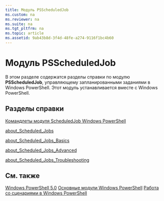 ```yaml
---
title: Модуль PSScheduledJob
ms.custom: na
ms.reviewer: na
ms.suite: na
ms.tgt_pltfrm: na
ms.topic: article
ms.assetid: 9ab43b8d-3f4d-48fe-a274-9116f1bc4b60
---
```

# Модуль PSScheduledJob
В этом разделе содержатся разделы справки по модулю **PSScheduledJob**, управляющему запланированными заданиями в Windows PowerShell. Этот модуль устанавливается вместе с Windows PowerShell.

## Разделы справки
[Командлеты модуля ScheduledJob Windows PowerShell](http://go.microsoft.com/fwlink/?LinkID=245864)

[about_Scheduled_Jobs](https://technet.microsoft.com/en-us/library/3b546629-703c-4939-b44f-52dd567bce92)

[about_Scheduled_Jobs_Basics](https://technet.microsoft.com/en-us/library/859d8bfd-e655-4dc3-ab65-19813301eb57)

[about_Scheduled_Jobs_Advanced](https://technet.microsoft.com/en-us/library/6aea5423-fb96-461c-a1cb-1fb705930eee)

[about_Scheduled_Jobs_Troubleshooting](https://technet.microsoft.com/en-us/library/70de91e9-675f-4b5f-9179-6104b9cc4f0d)

## См. также
[Windows PowerShell 5.0](Windows-PowerShell-5.0.md)
[Основные модули Windows PowerShell](https://technet.microsoft.com/en-us/library/4b75f1e4-f327-48f3-92ab-bf5435094d41)
[Работа со сценариями в Windows PowerShell](../../getting-started/fundamental/Scripting-with-Windows-PowerShell.md)



<!--HONumber=May16_HO2-->


